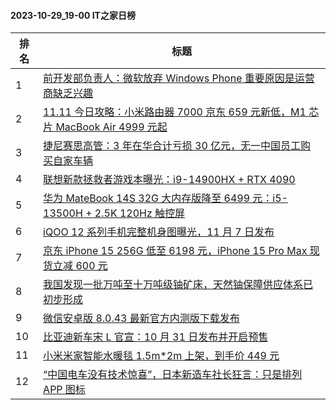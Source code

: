 #### 2023-10-29_19-00  IT之家日榜

| 排名 | 标题|
| --- | ---|
| 1 | [前开发部负责人：微软放弃 Windows Phone 重要原因是运营商缺乏兴趣](https://www.ithome.com/0/728/326.htm) |
| 2 | [11.11 今日攻略：小米路由器 7000 京东 659 元新低，M1 芯片 MacBook Air 4999 元起](https://www.ithome.com/0/728/290.htm) |
| 3 | [捷尼赛思高管：3 年在华合计亏损 30 亿元，无一中国员工购买自家车辆](https://www.ithome.com/0/728/349.htm) |
| 4 | [联想新款拯救者游戏本曝光：i9-14900HX + RTX 4090](https://www.ithome.com/0/728/302.htm) |
| 5 | [华为 MateBook 14S 32G 大内存版降至 6499 元：i5-13500H + 2.5K 120Hz 触控屏](https://www.ithome.com/0/728/322.htm) |
| 6 | [iQOO 12 系列手机完整机身图曝光，11 月 7 日发布](https://www.ithome.com/0/728/342.htm) |
| 7 | [京东 iPhone 15 256G 低至 6198 元，iPhone 15 Pro Max 现货立减 600 元](https://www.ithome.com/0/728/380.htm) |
| 8 | [我国发现一批万吨至十万吨级铀矿床，天然铀保障供应体系已初步形成](https://www.ithome.com/0/728/338.htm) |
| 9 | [微信安卓版 8.0.43 最新官方内测版下载发布](https://www.ithome.com/0/728/316.htm) |
| 10 | [比亚迪新车宋 L 官宣：10 月 31 日发布并开启预售](https://www.ithome.com/0/728/353.htm) |
| 11 | [小米米家智能水暖毯 1.5m*2m 上架，到手价 449 元](https://www.ithome.com/0/728/319.htm) |
| 12 | [“中国电车没有技术惊喜”，日本新造车社长狂言：只是排列 APP 图标](https://www.ithome.com/0/728/370.htm) |
